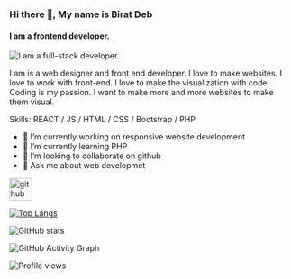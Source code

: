 ### Hi there 👋, My name is Birat Deb
#### I am a frontend developer.
![I am a full-stack developer.](https://scontent.fcgp1-1.fna.fbcdn.net/v/t39.30808-6/295805391_147303631242687_3960642915446574932_n.jpg?_nc_cat=107&ccb=1-7&_nc_sid=e3f864&_nc_eui2=AeG1OVPX-fCmvm5FzcR9RvrxEz7UmCBzZIITPtSYIHNkgm9gyS3e9PFTpzrSx0w5KQKNeGdNYdKMLnEtnxDtV6L4&_nc_ohc=SjdeFmsH2VcAX8LGjmR&_nc_zt=23&_nc_ht=scontent.fcgp1-1.fna&oh=00_AT-Fpjch92X8FfeAceVvwK35YwsaXendZOMl09j128yf4g&oe=6321F301)

I am is a web designer and front end developer. I love to make websites. I love to work with front-end. I love to make the visualization with code. Coding is my passion. I want to make more and more websites to make them visual.

Skills: REACT / JS / HTML / CSS / Bootstrap / PHP 

- 🔭 I’m currently working on responsive website development 
- 🌱 I’m currently learning PHP 
- 👯 I’m looking to collaborate on github 
- 💬 Ask me about web developmet 


[<img src='https://cdn.jsdelivr.net/npm/simple-icons@3.0.1/icons/github.svg' alt='github' height='40'>](https://github.com/Biratdeb)  

[![Top Langs](https://github-readme-stats.vercel.app/api/top-langs/?username=Biratdeb)](https://github.com/anuraghazra/github-readme-stats)

![GitHub stats](https://github-readme-stats.vercel.app/api?username=Biratdeb&show_icons=true&count_private=true)  

![GitHub Activity Graph](https://activity-graph.herokuapp.com/graph?username=Biratdeb)  

![Profile views](https://gpvc.arturio.dev/Biratdeb)  
